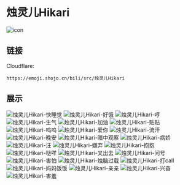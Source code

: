 # 烛灵儿Hikari
![icon](https://emoji.shojo.cn/bili/src/烛灵儿Hikari/icon.png)
## 链接
Cloudflare:
```
https://emoji.shojo.cn/bili/src/烛灵儿Hikari
```
## 展示
![烛灵儿Hikari-快睡觉](https://emoji.shojo.cn/bili/src/烛灵儿Hikari/烛灵儿Hikari-快睡觉.png)
![烛灵儿Hikari-好饿](https://emoji.shojo.cn/bili/src/烛灵儿Hikari/烛灵儿Hikari-好饿.png)
![烛灵儿Hikari-哼](https://emoji.shojo.cn/bili/src/烛灵儿Hikari/烛灵儿Hikari-哼.png)
![烛灵儿Hikari-生气](https://emoji.shojo.cn/bili/src/烛灵儿Hikari/烛灵儿Hikari-生气.png)
![烛灵儿Hikari-加油](https://emoji.shojo.cn/bili/src/烛灵儿Hikari/烛灵儿Hikari-加油.png)
![烛灵儿Hikari-贴贴](https://emoji.shojo.cn/bili/src/烛灵儿Hikari/烛灵儿Hikari-贴贴.png)
![烛灵儿Hikari-呜呜](https://emoji.shojo.cn/bili/src/烛灵儿Hikari/烛灵儿Hikari-呜呜.png)
![烛灵儿Hikari-爱你](https://emoji.shojo.cn/bili/src/烛灵儿Hikari/烛灵儿Hikari-爱你.png)
![烛灵儿Hikari-流汗](https://emoji.shojo.cn/bili/src/烛灵儿Hikari/烛灵儿Hikari-流汗.png)
![烛灵儿Hikari-晚安](https://emoji.shojo.cn/bili/src/烛灵儿Hikari/烛灵儿Hikari-晚安.png)
![烛灵儿Hikari-暗中观察](https://emoji.shojo.cn/bili/src/烛灵儿Hikari/烛灵儿Hikari-暗中观察.png)
![烛灵儿Hikari-病娇](https://emoji.shojo.cn/bili/src/烛灵儿Hikari/烛灵儿Hikari-病娇.png)
![烛灵儿Hikari-汪](https://emoji.shojo.cn/bili/src/烛灵儿Hikari/烛灵儿Hikari-汪.png)
![烛灵儿Hikari-嫌弃](https://emoji.shojo.cn/bili/src/烛灵儿Hikari/烛灵儿Hikari-嫌弃.png)
![烛灵儿Hikari-抱抱](https://emoji.shojo.cn/bili/src/烛灵儿Hikari/烛灵儿Hikari-抱抱.png)
![烛灵儿Hikari-哒咩](https://emoji.shojo.cn/bili/src/烛灵儿Hikari/烛灵儿Hikari-哒咩.png)
![烛灵儿Hikari-叉出去](https://emoji.shojo.cn/bili/src/烛灵儿Hikari/烛灵儿Hikari-叉出去.png)
![烛灵儿Hikari-问号](https://emoji.shojo.cn/bili/src/烛灵儿Hikari/烛灵儿Hikari-问号.png)
![烛灵儿Hikari-害怕](https://emoji.shojo.cn/bili/src/烛灵儿Hikari/烛灵儿Hikari-害怕.png)
![烛灵儿Hikari-烛脑过载](https://emoji.shojo.cn/bili/src/烛灵儿Hikari/烛灵儿Hikari-烛脑过载.png)
![烛灵儿Hikari-打call](https://emoji.shojo.cn/bili/src/烛灵儿Hikari/烛灵儿Hikari-打call.png)
![烛灵儿Hikari-妈妈饭饭](https://emoji.shojo.cn/bili/src/烛灵儿Hikari/烛灵儿Hikari-妈妈饭饭.png)
![烛灵儿Hikari-亲亲](https://emoji.shojo.cn/bili/src/烛灵儿Hikari/烛灵儿Hikari-亲亲.png)
![烛灵儿Hikari-兴奋](https://emoji.shojo.cn/bili/src/烛灵儿Hikari/烛灵儿Hikari-兴奋.png)
![烛灵儿Hikari-害羞](https://emoji.shojo.cn/bili/src/烛灵儿Hikari/烛灵儿Hikari-害羞.png)
